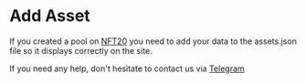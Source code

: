 # Add Asset

If you created a pool on [NFT20](https://nft20.io) you need to add your data to the assets.json file so it displays correctly on the site.

If you need any help, don't hesitate to contact us via [Telegram](https://t.me/nft20)
